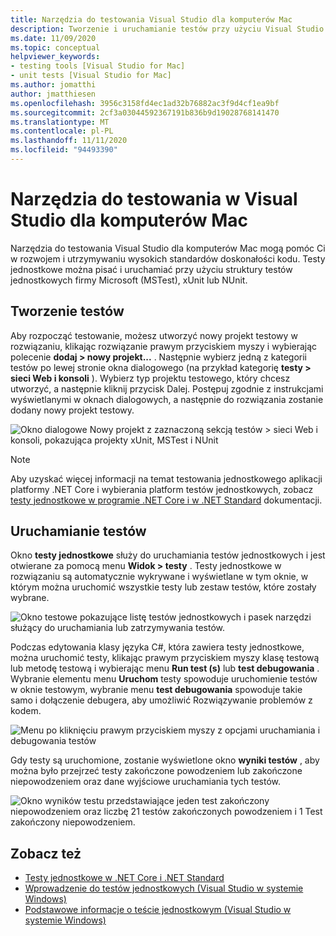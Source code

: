 ```yaml
---
title: Narzędzia do testowania Visual Studio dla komputerów Mac
description: Tworzenie i uruchamianie testów przy użyciu Visual Studio dla komputerów Mac.
ms.date: 11/09/2020
ms.topic: conceptual
helpviewer_keywords:
- testing tools [Visual Studio for Mac]
- unit tests [Visual Studio for Mac]
ms.author: jomatthi
author: jmatthiesen
ms.openlocfilehash: 3956c3158fd4ec1ad32b76882ac3f9d4cf1ea9bf
ms.sourcegitcommit: 2cf3a03044592367191b836b9d19028768141470
ms.translationtype: MT
ms.contentlocale: pl-PL
ms.lasthandoff: 11/11/2020
ms.locfileid: "94493390"
---
```

# <a name="testing-tools-in-visual-studio-for-mac"></a>Narzędzia do testowania w Visual Studio dla komputerów Mac

Narzędzia do testowania Visual Studio dla komputerów Mac mogą pomóc Ci w rozwojem i utrzymywaniu wysokich standardów doskonałości kodu. Testy jednostkowe można pisać i uruchamiać przy użyciu struktury testów jednostkowych firmy Microsoft (MSTest), xUnit lub NUnit.

## <a name="creating-tests"></a>Tworzenie testów
Aby rozpocząć testowanie, możesz utworzyć nowy projekt testowy w rozwiązaniu, klikając rozwiązanie prawym przyciskiem myszy i wybierając polecenie **dodaj > nowy projekt...** . Następnie wybierz jedną z kategorii testów po lewej stronie okna dialogowego (na przykład kategorię **testy > sieci Web i konsoli** ). Wybierz typ projektu testowego, który chcesz utworzyć, a następnie kliknij przycisk Dalej. Postępuj zgodnie z instrukcjami wyświetlanymi w oknach dialogowych, a następnie do rozwiązania zostanie dodany nowy projekt testowy.

![Okno dialogowe Nowy projekt z zaznaczoną sekcją testów > sieci Web i konsoli, pokazująca projekty xUnit, MSTest i NUnit](media/create-new-test-project.PNG)

> [!NOTE]
> Aby uzyskać więcej informacji na temat testowania jednostkowego aplikacji platformy .NET Core i wybierania platform testów jednostkowych, zobacz [testy jednostkowe w programie .NET Core i w .NET Standard](/dotnet/core/testing/?pivots=xunit) dokumentacji.

## <a name="running-tests"></a>Uruchamianie testów
Okno **testy jednostkowe** służy do uruchamiania testów jednostkowych i jest otwierane za pomocą menu **Widok > testy** . Testy jednostkowe w rozwiązaniu są automatycznie wykrywane i wyświetlane w tym oknie, w którym można uruchomić wszystkie testy lub zestaw testów, które zostały wybrane.

![Okno testowe pokazujące listę testów jednostkowych i pasek narzędzi służący do uruchamiania lub zatrzymywania testów.](media/test-window.PNG)

Podczas edytowania klasy języka C#, która zawiera testy jednostkowe, można uruchomić testy, klikając prawym przyciskiem myszy klasę testową lub metodę testową i wybierając menu **Run test (s)** lub **test debugowania** . Wybranie elementu menu **Uruchom** testy spowoduje uruchomienie testów w oknie testowym, wybranie menu **test debugowania** spowoduje takie samo i dołączenie debugera, aby umożliwić Rozwiązywanie problemów z kodem.

![Menu po kliknięciu prawym przyciskiem myszy z opcjami uruchamiania i debugowania testów](media/run-tests-context-menu.PNG)

Gdy testy są uruchomione, zostanie wyświetlone okno **wyniki testów** , aby można było przejrzeć testy zakończone powodzeniem lub zakończone niepowodzeniem oraz dane wyjściowe uruchamiania tych testów.

![Okno wyników testu przedstawiające jeden test zakończony niepowodzeniem oraz liczbę 21 testów zakończonych powodzeniem i 1 Test zakończony niepowodzeniem.](media/test-results-window.PNG)

## <a name="see-also"></a>Zobacz też

- [Testy jednostkowe w .NET Core i .NET Standard](/dotnet/core/testing)
- [Wprowadzenie do testów jednostkowych (Visual Studio w systemie Windows)](/visualstudio/test/getting-started-with-unit-testing)
- [Podstawowe informacje o teście jednostkowym (Visual Studio w systemie Windows)](/visualstudio/test/unit-test-basics)
